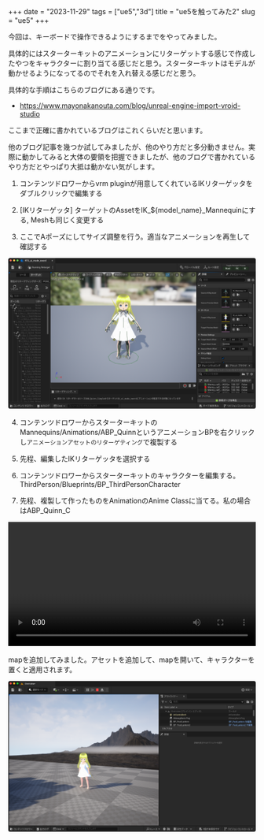 +++
date = "2023-11-29"
tags = ["ue5","3d"]
title = "ue5を触ってみた2"
slug = "ue5"
+++

今回は、キーボードで操作できるようにするまでをやってみました。

具体的にはスターターキットのアニメーションにリターゲットする感じで作成したやつをキャラクターに割り当てる感じだと思う。スターターキットはモデルが動かせるようになってるのでそれを入れ替える感じだと思う。

具体的な手順はこちらのブログにある通りです。

- https://www.mayonakanouta.com/blog/unreal-engine-import-vroid-studio

ここまで正確に書かれているブログはこれくらいだと思います。

他のブログ記事を幾つか試してみましたが、他のやり方だと多分動きません。実際に動かしてみると大体の要領を把握できましたが、他のブログで書かれているやり方だとやっぱり大抵は動かない気がします。

1. コンテンツドロワーからvrm pluginが用意してくれているIKリターゲッタをダブルクリックで編集する

2. [IKリターゲッタ] ターゲットのAssetをIK_${model_name}_Mannequinにする, Meshも同じく変更する

3. ここでAポーズにしてサイズ調整を行う。適当なアニメーションを再生して確認する

![](https://raw.githubusercontent.com/syui/img/master/other/ue5_ai_0003.png)

4. コンテンツドロワーからスターターキットのMannequins/Animations/ABP_QuinnというアニメーションBPを右クリックし`アニメーションアセットのリターゲティング`で複製する

5. 先程、編集したIKリターゲッタを選択する

6. コンテンツドロワーからスターターキットのキャラクターを編集する。ThirdPerson/Blueprints/BP_ThirdPersonCharacter

7. 先程、複製して作ったものをAnimationのAnime Classに当てる。私の場合はABP_Quinn_C

<video controls style="width:100%;"><source src="/ai/video/ue5_ai_0001.mp4"></video>

mapを追加してみました。アセットを追加して、mapを開いて、キャラクターを置くと適用されます。

![](https://raw.githubusercontent.com/syui/img/master/other/ue5_ai_0004.png)

